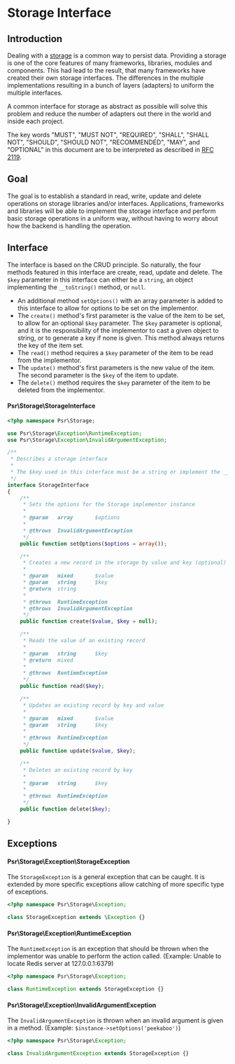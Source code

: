 Storage Interface
================

## Introduction

Dealing with a [storage](https://en.wikipedia.org/wiki/Computer_data_storage) is a common way to persist data.
Providing a storage is one of the core features of many frameworks, libraries, modules and components. This had lead to the result, that many frameworks have created their own storage interfaces.
The differences in the multiple implementations resulting in a bunch of layers (adapters) to uniform the multiple interfaces.

A common interface for storage as abstract as possible will solve this problem and reduce the number of adapters out there in the world and inside each project.

The key words "MUST", "MUST NOT", "REQUIRED", "SHALL", "SHALL NOT", "SHOULD", "SHOULD NOT", "RECOMMENDED", "MAY", and "OPTIONAL" in this document are to be interpreted as described in [RFC 2119](http://tools.ietf.org/html/rfc2119).

## Goal

The goal is to establish a standard in read, write, update and delete operations on storage libraries and/or interfaces. Applications, frameworks and libraries will be able to implement the storage interface and perform basic storage operations in a uniform way, without having to worry about how the backend is handling the operation.

## Interface
The interface is based on the CRUD principle. So naturally, the four methods featured
in this interface are create, read, update and delete. The `$key` parameter in this interface can either be a `string`, an object implementing the `__toString()` method, or `null`.

- An additional method `setOptions()` with an array parameter is added to this interface to allow for options to be set on the implementor.
- The `create()` method's first parameter is the value of the item to be set, to allow for an optional `$key` parameter. The `$key` parameter is optional, and it is the responsibility of the implementor to cast a given object to string, or to generate a key if none is given. This method always returns the key of the item set.
- The `read()` method requires a `$key` parameter of the item to be read from the implementor.
- The `update()` method's first parameters is the new value of the item. The second parameter is the `$key` of the item to update.
- The `delete()` method requires the `$key` parameter of the item to be deleted from the implementor.

#### Psr\Storage\StorageInterface
```php
<?php namespace Psr\Storage;

use Psr\Storage\Exception\RuntimeException;
use Psr\Storage\Exception\InvalidArgumentException;

/**
 * Describes a storage interface
 *
 * The $key used in this interface must be a string or implement the __toString() method.
 */
interface StorageInterface
{
    /**
     * Sets the options for the Storage implementor instance
     *
     * @param   array       $options
     *
     * @throws  InvalidArgumentException
     */
    public function setOptions($options = array());

    /**
     * Creates a new record in the storage by value and key (optional)
     *
     * @param   mixed       $value
     * @param   string      $key
     * @return  string
     *
     * @throws  RuntimeException
     * @throws  InvalidArgumentException
     */
    public function create($value, $key = null);

    /**
     * Reads the value of an existing record
     *
     * @param   string      $key
     * @return  mixed
     *
     * @throws  RuntimeException
     */
    public function read($key);

    /**
     * Updates an existing record by key and value
     *
     * @param   mixed       $value
     * @param   string      $key
     *
     * @throws  RuntimeException
     */
    public function update($value, $key);

    /**
     * Deletes an existing record by key
     *
     * @param   string      $key
     *
     * @throws  RuntimeException
     */
    public function delete($key);

}
```

## Exceptions

#### Psr\Storage\Exception\StorageException
The `StorageException` is a general exception that can be caught. It is extended by more specific exceptions allow catching of more specific type of exceptions.
```php
<?php namespace Psr\Storage\Exception;

class StorageException extends \Exception {}
```

#### Psr\Storage\Exception\RuntimeException
The `RuntimeException` is an exception that should be thrown when the implementor was unable to perform the action called. (Example: Unable to locate Redis server at 127.0.0.1:6379)
```php
<?php namespace Psr\Storage\Exception;

class RuntimeException extends StorageException {}
```

#### Psr\Storage\Exception\InvalidArgumentException
The `InvalidArgumentException` is thrown when an invalid argument is given in a method. (Example: `$instance->setOptions('peekaboo')`)
```php
<?php namespace Psr\Storage\Exception;

class InvalidArgumentException extends StorageException {}
```
